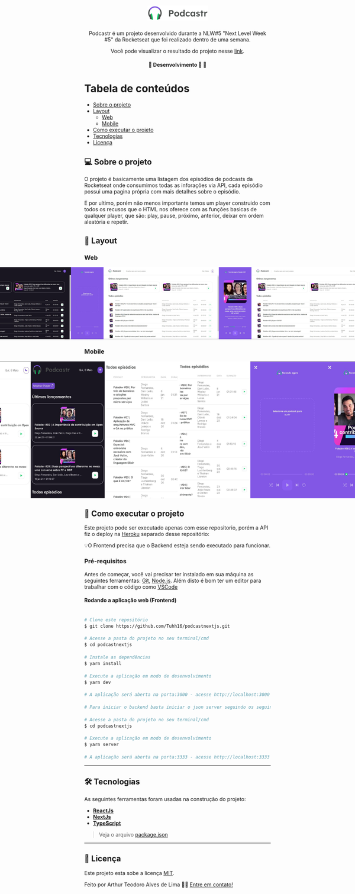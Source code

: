

<h1 align="center">
     <img src="https://raw.githubusercontent.com/Tuhh16/podcastnextjs/master/public/logo.svg" width="163" height="40"/>
</h1>

<p align="center">  
 Podcastr é um projeto desenvolvido durante a NLW#5 "Next Level Week #5" da Rocketseat que foi realizado dentro de uma semana. 
</p>

<p align="center">Você pode visualizar o resultado do projeto nesse <a href="https://podcastnextjs.vercel.app/" target="_blank">link</a>.</p>

<h4 align="center">
	🚧 Desenvolvimento 🚀 🚧
</h4>

Tabela de conteúdos
=================
<!--ts-->
   * [Sobre o projeto](#-sobre-o-projeto)
   * [Layout](#-layout)
     * [Web](#web)
     * [Mobile](#mobile)
   * [Como executar o projeto](#-como-executar-o-projeto)
   * [Tecnologias](#-tecnologias)
   * [Licença](#user-content--licença)
<!--te-->


## 💻 Sobre o projeto

<p>O projeto é basicamente uma listagem dos episódios de podcasts da Rocketseat onde consumimos todas as inforações via API, cada episódio possui uma pagina própria com mais detalhes sobre o episódio.</p>
<p>E por ultimo, porém não menos importante temos um player construido com todos os recusos que o HTML nos oferece com as funções basicas de qualquer player, que são: play, pause, próximo, anterior, deixar em ordem aleatória e repetir.</>

## 🎨 Layout

### Web

<p align="center" style="display: flex; align-items: flex-start; justify-content: center;">
  <img title="Preview da Home" src="./public/screenshot/podcastr-home-preview.jpg" width="400px" alt="Preview da Home">
  <img title="Preview da Home Tema Noturno" src="./public/screenshot/podcastr-modo-noturno.jpg" width="400px" alt="Preview da Home Tema Noturno">
  <img title="Preview da Home ouvindo um episódio do podcast" src="./public/screenshot/podcastr-home-player-ativo.jpg" width="400px" alt="Preview da Home ouvindo um episódio do podcast">
  <img title="Preview da Home ouvindo um episódio do podcast" src="./public/screenshot/podcastr-home-player-ativo.jpg" width="400px" alt="Preview da Home ouvindo um episódio do podcast">
  <img title="Preview de uma pagina interna de um episódio específico" src="./public/screenshot/podcastr-interna.jpg" width="400px" alt="Preview de uma pagina interna de um episódio específico">
</p>

### Mobile

<p align="center" style="display: flex; align-items: flex-start; justify-content: center;">
  <img title="Preview da Home Mobile" src="./public/screenshot/mobile-home.jpg" width="200px" height="370px" alt="Preview da Home Mobile">
  <img title="Preview da Home Mobile" src="./public/screenshot/mobile-darktheme.jpg" width="200px" height="370px" alt="Preview da Home Mobile">
  <img title="Preview da Home Mobile exibindo todos os episódio mostrando parte das informações de cada episódio" src="./public/screenshot/mobile-todos-episodios.jpg" width="200px" height="370px" alt="Preview da Home Mobile exibindo todos os episódio mostrando parte das informações de cada episódio">
  <img title="Preview da Home Mobile exibindo todos os episódio mostrando o restante das informações de cada episódio" src="./public/screenshot/mobile-todos-episodios-final.jpg" width="200px" height="370px" alt="Preview da Home Mobile exibindo todos os episódio mostrando o restante das informações de cada episódio">
  <img title="Preview do player sem podcast selecionado" src="./public/screenshot/player-semmusica.jpg" width="200px" height="370px" alt="Preview do player sem podcast selecionado">
  <img title="Preview do player com podcast selecionado" src="./public/screenshot/mobile-player.jpg" width="200px" height="370px" alt="Preview do player com podcast selecionado">
</p>

## 🚀 Como executar o projeto

Este projeto pode ser executado apenas com esse repositorio, porém a API fiz o deploy na <a href="https://www.heroku.com/">Heroku</a> separado desse repositório:

💡O Frontend precisa que o Backend esteja sendo executado para funcionar.

### Pré-requisitos

Antes de começar, você vai precisar ter instalado em sua máquina as seguintes ferramentas:
[Git](https://git-scm.com), [Node.js](https://nodejs.org/en/). 
Além disto é bom ter um editor para trabalhar com o código como [VSCode](https://code.visualstudio.com/)

#### Rodando a aplicação web (Frontend)

```bash

# Clone este repositório
$ git clone https://github.com/Tuhh16/podcastnextjs.git

# Acesse a pasta do projeto no seu terminal/cmd
$ cd podcastnextjs

# Instale as dependências
$ yarn install

# Execute a aplicação em modo de desenvolvimento
$ yarn dev

# A aplicação será aberta na porta:3000 - acesse http://localhost:3000

# Para iniciar o backend basta iniciar o json server seguindo os seguintes passos

# Acesse a pasta do projeto no seu terminal/cmd
$ cd podcastnextjs

# Execute a aplicação em modo de desenvolvimento
$ yarn server

# A aplicação será aberta na porta:3333 - acesse http://localhost:3333

```

---

## 🛠 Tecnologias

As seguintes ferramentas foram usadas na construção do projeto:

-   **[ReactJs](https://pt-br.reactjs.org/)**
-   **[NextJs](https://nextjs.org/)**
-   **[TypeScript](https://www.typescriptlang.org/)**

> Veja o arquivo  [package.json](https://github.com/Tuhh16/podcastnextjs/blob/master/package.json)

---

## 📝 Licença

Este projeto esta sobe a licença [MIT](./LICENSE).

Feito por Arthur Teodoro Alves de Lima 👋🏽 [Entre em contato!](https://www.linkedin.com/in/arthur-lima-reactjs/)
